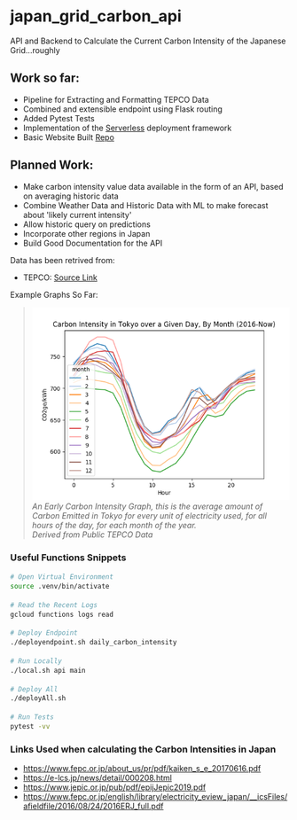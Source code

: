# japan_grid_carbon_api

API and Backend to Calculate the Current Carbon Intensity of the Japanese Grid...roughly

## Work so far:

- Pipeline for Extracting and Formatting TEPCO Data
- Combined and extensible endpoint using Flask routing
- Added Pytest Tests
- Implementation of the [Serverless](https://www.serverless.com/) deployment framework
- Basic Website Built [Repo](https://github.com/FraserTooth/japan_grid_carbon_api_website)

## Planned Work:

- Make carbon intensity value data available in the form of an API, based on averaging historic data
- Combine Weather Data and Historic Data with ML to make forecast about 'likely current intensity'
- Allow historic query on predictions
- Incorporate other regions in Japan
- Build Good Documentation for the API

Data has been retrived from:

- TEPCO: [Source Link](http://www.tepco.co.jp/forecast/html/area_data-j.html)

Example Graphs So Far:

> ![Carbon Intensity in Tokyo over a Given Day, By Month (2016-Now)](misc/dailyMonthEarlyPlot.png)  
> _An Early Carbon Intensity Graph, this is the average amount of Carbon Emitted in Tokyo for every unit of electricity used, for all hours of the day, for each month of the year.  
> Derived from Public TEPCO Data_

### Useful Functions Snippets

```bash
# Open Virtual Environment
source .venv/bin/activate

# Read the Recent Logs
gcloud functions logs read

# Deploy Endpoint
./deployendpoint.sh daily_carbon_intensity

# Run Locally
./local.sh api main

# Deploy All
./deployAll.sh

# Run Tests
pytest -vv
```
### Links Used when calculating the Carbon Intensities in Japan

- https://www.fepc.or.jp/about_us/pr/pdf/kaiken_s_e_20170616.pdf
- https://e-lcs.jp/news/detail/000208.html
- https://www.jepic.or.jp/pub/pdf/epijJepic2019.pdf
- https://www.fepc.or.jp/english/library/electricity_eview_japan/__icsFiles/afieldfile/2016/08/24/2016ERJ_full.pdf

